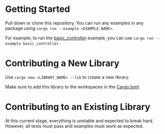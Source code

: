 # Getting Started

Pull down or clone this repository. You can run any examples in any package using `cargo run --example <EXAMPLE_NAME>`.

For example, to run the [basic_controller](./player/examples/basic_controller.rs) example, you can use `cargo run --example basic_controller`.

# Contributing a New Library

Use `cargo new <LIBRARY_NAME> --lib` to create a new library.

Make sure to add this library to the workspaces in the [Cargo.toml](./Cargo.toml)

# Contributing to an Existing Library

At this current stage, everything is unstable and expected to break hard. However, all tests must pass and examples must work as expected.